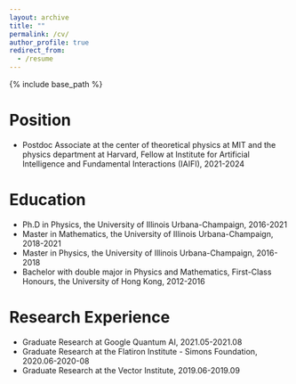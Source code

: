 ```yaml
---
layout: archive
title: ""
permalink: /cv/
author_profile: true
redirect_from:
  - /resume
---
```


{% include base_path %}

Position
======
* Postdoc Associate at the center of theoretical physics at MIT and the physics department at Harvard, Fellow at Institute for Artificial Intelligence and Fundamental Interactions (IAIFI), 2021-2024

Education
======
* Ph.D in Physics, the University of Illinois Urbana-Champaign, 2016-2021
* Master in Mathematics, the University of Illinois Urbana-Champaign, 2018-2021
* Master in Physics, the University of Illinois Urbana-Champaign, 2016-2018
* Bachelor with double major in Physics and Mathematics,  First-Class Honours, the University of Hong Kong, 2012-2016

Research Experience
======
* Graduate Research at Google Quantum AI, 2021.05-2021.08
* Graduate Research at the Flatiron Institute - Simons Foundation, 2020.06-2020-08
* Graduate Research at the Vector Institute, 2019.06-2019.09


  
